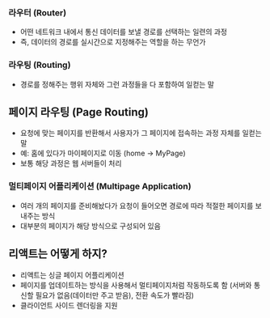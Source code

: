 ### 라우터 (Router)
- 어떤 네트워크 내에서 통신 데이터를 보낼 경로를 선택하는 일련의 과정
- 즉, 데이터의 경로를 실시간으로 지정해주는 역할을 하는 무언가

### 라우팅 (Routing)
- 경로를 정해주는 행위 자체와 그런 과정들을 다 포함하여 일컫는 말


## 페이지 라우팅 (Page Routing)
- 요청에 맞는 페이지를 반환해서 사용자가 그 페이지에 접속하는 과정 자체를 일컫는 말
- 예: 홈에 있다가 마이페이지로 이동 (home -> MyPage)
- 보통 해당 과정은 웹 서버들이 처리

### 멀티페이지 어플리케이션 (Multipage Application)
- 여러 개의 페이지를 준비해놨다가 요청이 들어오면 경로에 따라 적절한 페이지를 보내주는 방식
- 대부분의 페이지가 해당 방식으로 구성되어 있음


## 리액트는 어떻게 하지?
- 리액트는 싱글 페이지 어플리케이션
- 페이지를 업데이트하는 방식을 사용해서 멀티페이지처럼 작동하도록 함 (서버와 통신할 필요가 없음(데이터만 주고 받음), 전환 속도가 빨라짐)
- 클라이언트 사이드 렌더링을 지원